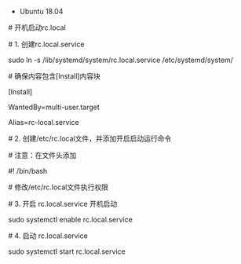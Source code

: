 * Ubuntu 18.04

\# 开机启动rc.local

\# 1. 创建rc.local.service

sudo ln -s /lib/systemd/system/rc.local.service /etc/systemd/system/

\# 确保内容包含[Install]内容块

[Install]  

WantedBy=multi-user.target  

Alias=rc-local.service

\# 2. 创建/etc/rc.local文件，并添加开启启动运行命令

\# 注意：在文件头添加

\#! /bin/bash

\# 修改/etc/rc.local文件执行权限

\# 3. 开启 rc.local.service 开机启动

sudo systemctl enable rc.local.service

\# 4. 启动 rc.local.service

sudo systemctl start rc.local.service
